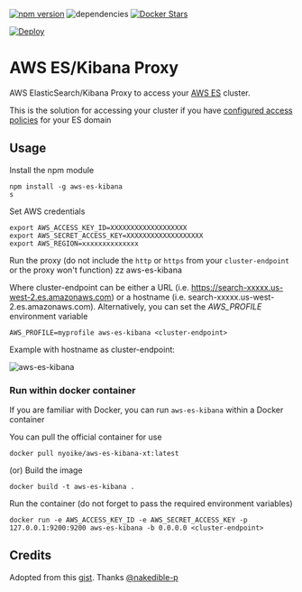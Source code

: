 [![npm version](https://badge.fury.io/js/aws-es-kibana.svg)](https://badge.fury.io/js/aws-es-kibana) ![dependencies](https://david-dm.org/santthosh/aws-es-kibana.svg)
[![Docker Stars](https://img.shields.io/docker/stars/santthosh/aws-es-kibana.svg)](https://registry.hub.docker.com/v2/repositories/santthosh/aws-es-kibana/stars/count/)

[![Deploy](https://www.herokucdn.com/deploy/button.svg)](https://heroku.com/deploy?template=https://github.com/santthosh/aws-es-kibana)

# AWS ES/Kibana Proxy

AWS ElasticSearch/Kibana Proxy to access your [AWS ES](https://aws.amazon.com/elasticsearch-service/) cluster.

This is the solution for accessing your cluster if you have [configured access policies](http://docs.aws.amazon.com/elasticsearch-service/latest/developerguide/es-createupdatedomains.html#es-createdomain-configure-access-policies) for your ES domain

## Usage

Install the npm module

    npm install -g aws-es-kibana
    s
Set AWS credentials

    export AWS_ACCESS_KEY_ID=XXXXXXXXXXXXXXXXXXX
    export AWS_SECRET_ACCESS_KEY=XXXXXXXXXXXXXXXXXXX
    export AWS_REGION=xxxxxxxxxxxxxx

Run the proxy (do not include the `http` or `https` from your `cluster-endpoint` or the proxy won't function)
zz
aws-es-kibana <cluster-endpoint>

Where cluster-endpoint can be either a URL (i.e. https://search-xxxxx.us-west-2.es.amazonaws.com) or a hostname (i.e. search-xxxxx.us-west-2.es.amazonaws.com).
Alternatively, you can set the _AWS_PROFILE_ environment variable

    AWS_PROFILE=myprofile aws-es-kibana <cluster-endpoint>

Example with hostname as cluster-endpoint:

![aws-es-kibana](https://raw.githubusercontent.com/santthosh/aws-es-kibana/master/aws-es-kibana.png)

### Run within docker container

If you are familiar with Docker, you can run `aws-es-kibana` within a Docker container

You can pull the official container for use

    docker pull nyoike/aws-es-kibana-xt:latest

(or) Build the image

	docker build -t aws-es-kibana .

Run the container (do not forget to pass the required environment variables)

	docker run -e AWS_ACCESS_KEY_ID -e AWS_SECRET_ACCESS_KEY -p 127.0.0.1:9200:9200 aws-es-kibana -b 0.0.0.0 <cluster-endpoint>


## Credits

Adopted from this [gist](https://gist.github.com/nakedible-p/ad95dfb1c16e75af1ad5). Thanks [@nakedible-p](https://github.com/nakedible-p)
